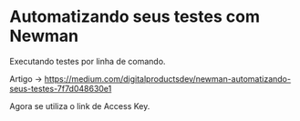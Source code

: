 # Automatizando seus testes com Newman

Executando testes por linha de comando.

Artigo -> https://medium.com/digitalproductsdev/newman-automatizando-seus-testes-7f7d048630e1

Agora se utiliza o link de Access Key.
